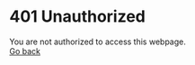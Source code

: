 # 401 Unauthorized
You are not authorized to access this webpage.
<br>
[Go back](https://cdn.mcalec.dev/)
